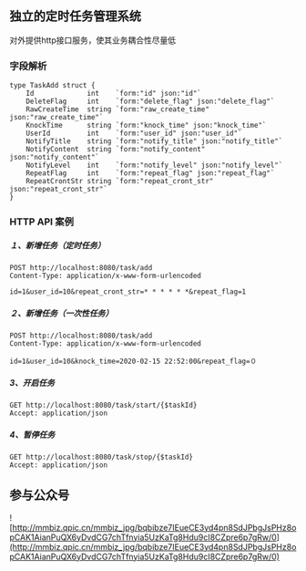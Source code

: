 ## 独立的定时任务管理系统
对外提供http接口服务，使其业务耦合性尽量低


### 字段解析
```
type TaskAdd struct {
    Id             int    `form:"id" json:"id"`  
	DeleteFlag     int    `form:"delete_flag" json:"delete_flag"`
	RawCreateTime  string `form:"raw_create_time" json:"raw_create_time"`
	KnockTime      string `form:"knock_time" json:"knock_time"`
	UserId         int    `form:"user_id" json:"user_id"`
	NotifyTitle    string `form:"notify_title" json:"notify_title"`
	NotifyContent  string `form:"notify_content" json:"notify_content"`
	NotifyLevel    int    `form:"notify_level" json:"notify_level"`
	RepeatFlag     int    `form:"repeat_flag" json:"repeat_flag"`
	RepeatCrontStr string `form:"repeat_cront_str" json:"repeat_cront_str"`
}

```
### HTTP API 案例
##### １、新增任务（定时任务）
```
POST http://localhost:8080/task/add
Content-Type: application/x-www-form-urlencoded

id=1&user_id=10&repeat_cront_str=* * * * * *&repeat_flag=1
```

##### ２、新增任务（一次性任务）
```
POST http://localhost:8080/task/add
Content-Type: application/x-www-form-urlencoded

id=1&user_id=10&knock_time=2020-02-15 22:52:00&repeat_flag=０
```

##### 3、开启任务
```
GET http://localhost:8080/task/start/{$taskId}
Accept: application/json

```

##### 4、暂停任务

```
GET http://localhost:8080/task/stop/{$taskId}
Accept: application/json

```


## 参与公众号

![http://mmbiz.qpic.cn/mmbiz_jpg/bqbibze7IEueCE3yd4pn8SdJPbgJsPHz8opCAK1AianPuQX6yDvdCG7chTfnyia5UzKaTg8Hdu9cI8CZpre6p7gRw/0](http://mmbiz.qpic.cn/mmbiz_jpg/bqbibze7IEueCE3yd4pn8SdJPbgJsPHz8opCAK1AianPuQX6yDvdCG7chTfnyia5UzKaTg8Hdu9cI8CZpre6p7gRw/0)
```javascript
  
```
